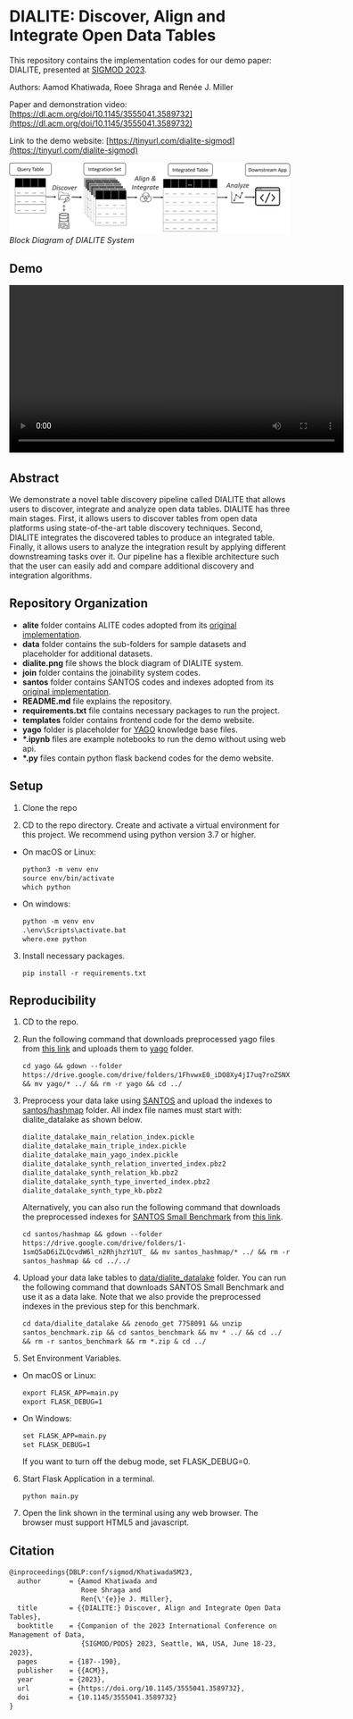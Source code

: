 # DIALITE: Discover, Align and Integrate Open Data Tables 

This repository contains the implementation codes for our demo paper: DIALITE, presented at [SIGMOD 2023](https://2023.sigmod.org/). 

Authors: Aamod Khatiwada, Roee Shraga and Renée J. Miller

Paper and demonstration video: [https://dl.acm.org/doi/10.1145/3555041.3589732](https://dl.acm.org/doi/10.1145/3555041.3589732)

Link to the demo website: 
[https://tinyurl.com/dialite-sigmod](https://tinyurl.com/dialite-sigmod)

<!-- Link to the demonstration video (using Jupyter Notebook): 

 [https://drive.google.com/file/d/1hFWq5QkGFigBURcwVebBtZi5R5Xv9rfq/view?usp=sharing](https://drive.google.com/file/d/1hFWq5QkGFigBURcwVebBtZi5R5Xv9rfq/view?usp=sharing). -->

![dialite blockdiargam](dialite.jpg)*Block Diagram of DIALITE System*

## Demo
<video width="600" controls>
  <source src="Test_demo_terminal_250203.mp4" type="video/mp4">
  Demo for terminal interaction
</video>


## Abstract

We demonstrate a novel table discovery pipeline called DIALITE that allows users to discover, integrate and analyze open data tables. DIALITE has three main stages. First, it allows users to discover tables from open data platforms using state-of-the-art table discovery techniques. Second, DIALITE integrates the discovered tables to produce an integrated table. Finally, it allows users to analyze the integration result by applying different downstreaming tasks over it. Our pipeline has a flexible architecture such that the user can easily add and compare additional discovery and integration algorithms.

## Repository Organization

- **alite** folder contains ALITE codes adopted from its [original implementation](https://github.com/northeastern-datalab/alite).
- **data** folder contains the sub-folders for sample datasets and placeholder for additional datasets.
- **dialite.png** file shows the block diagram of DIALITE system.
- **join** folder contains the joinability system codes. 
- **santos** folder contains SANTOS codes and indexes adopted from its [original implementation](https://github.com/northeastern-datalab/santos).
- **README.md** file explains the repository.
- **requirements.txt** file contains necessary packages to run the project.
- **templates** folder contains frontend code for the demo website.
- **yago** folder is placeholder for [YAGO](https://yago-knowledge.org/) knowledge base files.
- **\*.ipynb** files are example notebooks to run the demo without using web api.
- **\*.py** files contain python flask backend codes for the demo website.

## Setup

1. Clone the repo

2. CD to the repo directory. Create and activate a virtual environment for this project. We recommend using python version 3.7 or higher.  
  * On macOS or Linux:
      ```
      python3 -m venv env
      source env/bin/activate
      which python
      ```
  * On windows:
      ```
      python -m venv env
      .\env\Scripts\activate.bat
      where.exe python
      ```

3. Install necessary packages. 
   ```
   pip install -r requirements.txt
   ```

## Reproducibility

1. CD to the repo.

2. Run the following command that downloads preprocessed yago files from [this link](https://drive.google.com/drive/folders/1FhvwxE0_iDO8Xy4jI7uq7roZSNXOJGr1?usp=share_link) and uploads them to [yago](yago) folder.
    ```
    cd yago && gdown --folder https://drive.google.com/drive/folders/1FhvwxE0_iDO8Xy4jI7uq7roZSNXOJGr1 && mv yago/* ../ && rm -r yago && cd ../
    ```
3. Preprocess your data lake using [SANTOS](https://github.com/northeastern-datalab/santos) and upload the indexes to [santos/hashmap](santos/hashmap) folder. All index file names must start with: dialite_datalake as shown below.
    ```
    dialite_datalake_main_relation_index.pickle
    dialite_datalake_main_triple_index.pickle
    dialite_datalake_main_yago_index.pickle
    dialite_datalake_synth_relation_inverted_index.pbz2
    dialite_datalake_synth_relation_kb.pbz2
    dialite_datalake_synth_type_inverted_index.pbz2
    dialite_datalake_synth_type_kb.pbz2
    ```
    Alternatively, you can also run the following command that downloads the preprocessed indexes for [SANTOS Small Benchmark](https://zenodo.org/record/7758091) from [this link](https://drive.google.com/drive/folders/1-1smQ5aD6iZLQcvdW6l_n2RhjhzY1UT_?usp=sharing).

    ```
    cd santos/hashmap && gdown --folder https://drive.google.com/drive/folders/1-1smQ5aD6iZLQcvdW6l_n2RhjhzY1UT_ && mv santos_hashmap/* ../ && rm -r santos_hashmap && cd ../../
    ```

4. Upload your data lake tables to [data/dialite_datalake](data/dialite_datalake) folder. You can run the following command that downloads SANTOS Small Benchmark and use it as a data lake. Note that we also provide the preprocessed indexes in the previous step for this benchmark. 
    ```
    cd data/dialite_datalake && zenodo_get 7758091 && unzip santos_benchmark.zip && cd santos_benchmark && mv * ../ && cd ../ && rm -r santos_benchmark && rm *.zip & cd ../
    ```

5. Set Environment Variables.
  * On macOS or Linux:
    ```
    export FLASK_APP=main.py
    export FLASK_DEBUG=1
    ```

  * On Windows:
    ```
    set FLASK_APP=main.py
    set FLASK_DEBUG=1
    ```
    If you want to turn off the debug mode, set FLASK_DEBUG=0.

6. Start Flask Application in a terminal.
    ```
    python main.py
    ```

7. Open the link shown in the terminal using any web browser. The browser must support HTML5 and javascript.

## Citation
```
@inproceedings{DBLP:conf/sigmod/KhatiwadaSM23,
  author       = {Aamod Khatiwada and
                  Roee Shraga and
                  Ren{\'{e}}e J. Miller},
  title        = {{DIALITE:} Discover, Align and Integrate Open Data Tables},
  booktitle    = {Companion of the 2023 International Conference on Management of Data,
                  {SIGMOD/PODS} 2023, Seattle, WA, USA, June 18-23, 2023},
  pages        = {187--190},
  publisher    = {{ACM}},
  year         = {2023},
  url          = {https://doi.org/10.1145/3555041.3589732},
  doi          = {10.1145/3555041.3589732}
}
```
